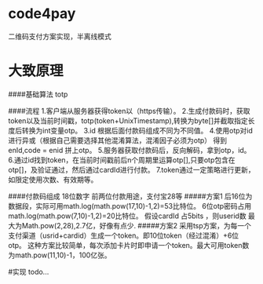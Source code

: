 # code4pay
二维码支付方案实现，半离线模式
# 大致原理
####基础算法
totp

####流程
1.客户端从服务器获得token以（https传输）。
2.生成付款码时，获取token以及当前时间戳，totp(token+UnixTimestamp),转换为byte[]并截取指定长度后转换为int变量otp。
3.id 根据后面付款码组成不同为不同值。
4.使用otp对id 进行异或（根据自己需要选择其他混淆算法，混淆因子必须为otp） 得到enId,code = enid 拼上otp。
5.服务器获取付款码后，反向解码，拿到otp，id。
6.通过id找到token，在当前时间戳前后n个周期里运算otp[],只要otp包含在otp[]，及验证通过，然后通过cardId进行付款。
7.token通过一定策略进行更新，如限定使用次数、有效期等。

####付款码组成
18位数字
前两位付款用途，支付宝28等
#####方案1
后16位为数据段，实际可用math.log(math.pow(17,10)-1,2)=53比特位。
6位otp密码占用math.log(math.pow(7,10)-1,2)=20比特位。
假设cardId 占5bits ，则userid数 最大为Math.pow(2,28),2.7亿，好像有点少.
#####方案2
采用tsp方案，为每一个支付渠道（usrid+cardid）生成一个token。即10位token（经过混淆）+6位otp。
这种方案比较简单，每次添加卡片时即申请一个token。最大可用token数为math.pow(11,10)-1，100亿张。




#实现
todo...
